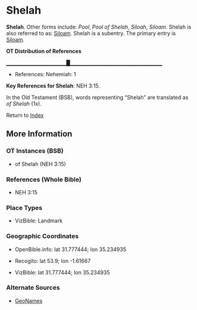 # Shelah
**Shelah**. 
Other forms include: 
*Pool*, *Pool of Shelah*, *Siloah*, *Siloam*. 
Shelah is also referred to as: 
[Siloam](Siloam.md). 
Shelah is a subentry. The primary entry is 
[Siloam](Siloam.md). 


**OT Distribution of References**

▁▁▁▁▁▁▁▁▁▁▁▁▁▁▁█▁▁▁▁▁▁▁▁▁▁▁▁▁▁▁▁▁▁▁▁▁▁▁
* References: Nehemiah: 1



**Key References for Shelah**: 
NEH 3:15. 


In the Old Testament (BSB), words representing “Shelah” are translated as 
*of Shelah* (1x). 




Return to [Index](00-Index.md)

## More Information

### OT Instances (BSB)

* of Shelah (NEH 3:15)



### References (Whole Bible)

* NEH 3:15


### Place Types

* VizBible: Landmark



### Geographic Coordinates

* OpenBible.info: lat 31.777444; lon 35.234935

* Recogito: lat 53.9; lon -1.61667

* VizBible: lat 31.777444; lon 35.234935



### Alternate Sources

* [GeoNames](http://sws.geonames.org/2640102)



